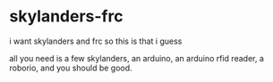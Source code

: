 # skylanders-frc
i want skylanders and frc so this is that i guess

all you need is a few skylanders, an arduino, an arduino rfid reader, a roborio, and you should be good.
